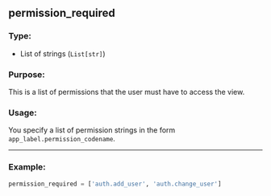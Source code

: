 ## permission_required

### Type:
- List of strings (`List[str]`)

### Purpose:
This is a list of permissions that the user must have to access the view.

### Usage:
You specify a list of permission strings in the form `app_label.permission_codename`.

---

### Example:

```python
permission_required = ['auth.add_user', 'auth.change_user']
